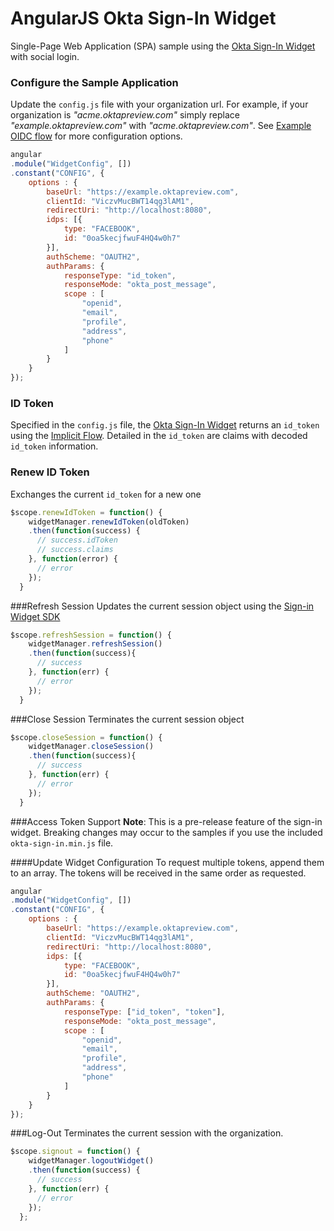 # AngularJS Okta Sign-In Widget 
Single-Page Web Application (SPA) sample using the [Okta Sign-In Widget](http://developer.okta.com/docs/api/resources/okta_signin_widget.html) with social login.

### Configure the Sample Application
Update the `config.js` file with your organization url. For example, if your organization is *"acme.oktapreview.com"* simply replace *"example.oktapreview.com"* with *"acme.oktapreview.com"*. See [Example OIDC flow](http://developer.okta.com/docs/api/resources/okta_signin_widget.html#oidc-options) for more configuration options.
```javascript
angular
.module("WidgetConfig", [])
.constant("CONFIG", {
    options : {
        baseUrl: "https://example.oktapreview.com",
        clientId: "ViczvMucBWT14qg3lAM1",
        redirectUri: "http://localhost:8080",
        idps: [{
            type: "FACEBOOK",
            id: "0oa5kecjfwuF4HQ4w0h7"
        }],
        authScheme: "OAUTH2",
        authParams: {
            responseType: "id_token",
            responseMode: "okta_post_message",
            scope : [
                "openid",
                "email",
                "profile",
                "address",
                "phone"
            ]
        }
    }
});
```

### ID Token
Specified in the `config.js` file, the [Okta Sign-In Widget](http://developer.okta.com/docs/api/resources/okta_signin_widget.html) returns an `id_token` using the [Implicit Flow](https://tools.ietf.org/html/rfc6749#section-1.3.2). Detailed in the `id_token` are claims with decoded `id_token` information.

### Renew ID Token
Exchanges the current `id_token` for a new one

```javascript
$scope.renewIdToken = function() {
    widgetManager.renewIdToken(oldToken)
    .then(function(success) {
      // success.idToken
      // success.claims
    }, function(error) {
      // error
    });
  }
```

###Refresh Session
Updates the current session object using the [Sign-in Widget SDK](http://developer.okta.com/docs/api/resources/okta_signin_widget.html)

```javascript
$scope.refreshSession = function() {
    widgetManager.refreshSession()
    .then(function(success){
      // success
    }, function(err) {
      // error
    });
  }
```

###Close Session
Terminates the current session object

```javascript
$scope.closeSession = function() {
    widgetManager.closeSession()
    .then(function(success){
      // success
    }, function(err) {
      // error
    });
  }
```
###Access Token Support
**Note**: This is a pre-release feature of the sign-in widget. Breaking changes may occur to the samples if you use the included `okta-sign-in.min.js` file.

####Update Widget Configuration
To request multiple tokens, append them to an array. The tokens will be received in the same order as requested.

```javascript
angular
.module("WidgetConfig", [])
.constant("CONFIG", {
    options : {
        baseUrl: "https://example.oktapreview.com",
        clientId: "ViczvMucBWT14qg3lAM1",
        redirectUri: "http://localhost:8080",
        idps: [{
            type: "FACEBOOK",
            id: "0oa5kecjfwuF4HQ4w0h7"
        }],
        authScheme: "OAUTH2",
        authParams: {
            responseType: ["id_token", "token"],
            responseMode: "okta_post_message",
            scope : [
                "openid",
                "email",
                "profile",
                "address",
                "phone"
            ]
        }
    }
});
```
###Log-Out
Terminates the current session with the organization.

```javascript
$scope.signout = function() {
    widgetManager.logoutWidget()
    .then(function(success) {
      // success
    }, function(err) {
      // error
    });
  };
```
